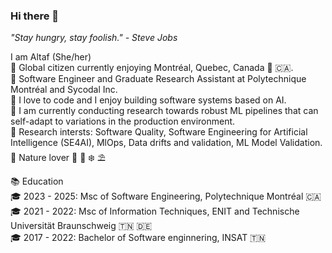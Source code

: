 ### Hi there 👋
<p style="align:center;"><i>"Stay hungry, stay foolish." - Steve Jobs</i></p>

I am Altaf (She/her) <br>
📍 Global citizen currently enjoying Montréal, Quebec, Canada 🏴󠁣󠁡󠁱󠁣󠁿 🇨🇦. <br>
🏢 Software Engineer and Graduate Research Assistant at Polytechnique Montréal and Sycodal Inc.<br>
💙 I love to code and I enjoy building software systems based on AI.<br>
🤖 I am currently conducting research towards robust ML pipelines that can self-adapt to variations in the production environment.<br>
🔭 Research intersts: Software Quality, Software Engineering for Artificial Intelligence (SE4AI), MlOps, Data drifts and validation, ML Model Validation.<br>
💚 Nature lover 🍂 🌲 ❄️ ⛱️ <br>


📚 Education<br>
🎓 2023 - 2025: Msc of Software Engineering, Polytechnique Montréal 🇨🇦<br>
🎓 2021 - 2022: Msc of Information Techniques, ENIT and Technische Universität Braunschweig 🇹🇳 🇩🇪 <br>
🎓 2017 - 2022: Bachelor of Software enginnering, INSAT 🇹🇳


